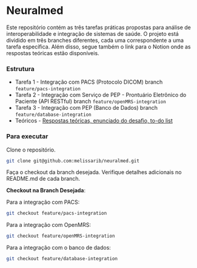 # Neuralmed

Este repositório contém as três tarefas práticas propostas para análise de interoperabilidade e integração de sistemas de saúde. 
O projeto está dividido em três branches diferentes, cada uma correspondente a uma tarefa específica. Além disso, segue também o link para o Notion onde as respostas teóricas estão disponíveis.

### Estrutura
- Tarefa 1 - Integração com PACS (Protocolo DICOM) branch ```feature/pacs-integration```      
- Tarefa 2 - Integração com Serviço de PEP - Prontuário Eletrônico do Paciente (API RESTful) branch ```feature/openMRS-integration```   
- Tarefa 3 - Integração com PEP (Banco de Dados) branch ```feature/database-integration```
- Teóricos - [Respostas teóricas, enunciado do desafio, to-do list](https://principled-hexagon-9f9.notion.site/NeuralMed-52d4098531dd4b319d245726ea865b22)

### Para executar
Clone o repositório. 

```bash
git clone git@github.com:melissarib/neuralmed.git
```

Faça o checkout da branch desejada. Verifique detalhes adicionais no README.md de cada branch.

**Checkout na Branch Desejada**:

Para a integração com PACS:

```bash
git checkout feature/pacs-integration
```
Para a integração com OpenMRS:
```bash
git checkout feature/openMRS-integration
```
        
Para a integração com o banco de dados:
```bash
git checkout feature/database-integration
```
